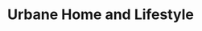 ---
title: "Urbane Home and Lifestyle"
url: /oklahoma-city/urbane-home-and-lifestyle/
shop: Andenken
---